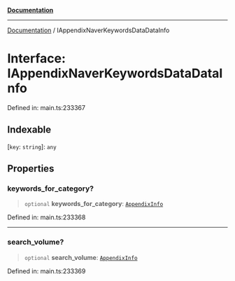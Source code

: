 [**Documentation**](../README.md)

***

[Documentation](../README.md) / IAppendixNaverKeywordsDataDataInfo

# Interface: IAppendixNaverKeywordsDataDataInfo

Defined in: main.ts:233367

## Indexable

\[`key`: `string`\]: `any`

## Properties

### keywords\_for\_category?

> `optional` **keywords\_for\_category**: [`AppendixInfo`](../classes/AppendixInfo.md)

Defined in: main.ts:233368

***

### search\_volume?

> `optional` **search\_volume**: [`AppendixInfo`](../classes/AppendixInfo.md)

Defined in: main.ts:233369
